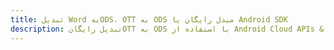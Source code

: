 ---title: تبدیل Word بهODS، OTT به ODS مبدل رایگان یا Android SDKdescription: تبدیل رایگانOTT به ODS با استفاده از Android Cloud APIs & SDK. همچنین اسناد Microsoft Word و OpenOffice را در Cloud ایجاد، ویرایش و رندر کنید.---